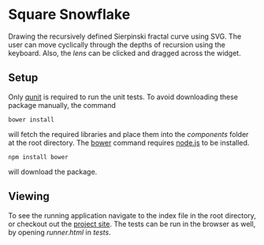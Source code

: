 # Square Snowflake

Drawing the recursively defined Sierpinski fractal curve using SVG. The user can move cyclically through the depths of recursion using the keyboard. Also, the <em> lens </em> can be clicked and dragged across the widget.

## Setup

Only [qunit](http://qunitjs.com) is required to run the unit tests. To avoid downloading these package manually, the command

    bower install

will fetch the required libraries and place them into the *components* folder at the root directory. The [bower](http://bower.io) command requires [node.js](http://nodejs.org) to be installed.

    npm install bower

will download the package.

## Viewing

To see the running application navigate to the index file in the root directory, or checkout out the [project site](http://eugenekadish.github.io/square-snowflake). The tests can be run in the browser as well, by opening *runner.html* in *tests*.
